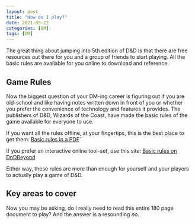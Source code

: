 ```yaml
---
layout: post
title: "How do I play?"
date: 2021-09-22
categories: [DM]
tags: [DM]
---
```


The great thing about jumping into 5th edition of D&D is that there are free resources out there for you and a group of friends to start playing. All the basic rules are available for you online to download and reference.

## Game Rules

Now the biggest question of your DM-ing career is figuring out if you are old-school and like having notes written down in front of you or whether you prefer the convenience of technology and features it provides. The publishers of D&D, Wizards of the Coast, have made the basic rules of the game available for everyone to use.

If you want all the rules offline, at your fingertips, this is the best place to get them: [Basic rules in a PDF](https://dnd.wizards.com/articles/features/basicrules)`

If you prefer an interactive online tool-set, use this site: [Basic rules on DnDBeyond](https://www.dndbeyond.com/sources/basic-rules)

Either way, these rules are more than enough for yourself and your players to actually play a game of D&D.

## Key areas to cover

Now you may be asking, do I really need to read this entire 180 page document to play? And the answer is a resounding *no*.
